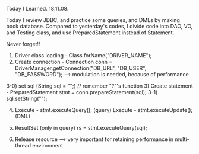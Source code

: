 Today I Learned. 18.11.08.

 Today I review JDBC, and practice some queries, and DMLs by making book database.
Compared to yesterday's codes, I divide code into DAO, VO, and Testing class, and use PreparedStatement instead of Statement.

Never forget!!
1) Driver class loading - Class.forName("DRIVER_NAME");
2) Create connection - Connection conn = DriverManager.getConnection("DB_URL", "DB_USER", "DB_PASSWORD"); --> modulation is needed, because of performance

3-0) set sql (String sql = "";) // remember "?"'s function
3) Create statement - PreparedStatement stmt = conn.prepareStatement(sql);
3-1) sql.setString("");

4) Execute - stmt.executeQuery(); (query)
   Execute - stmt.executeUpdate(); (DML)

5) ResultSet (only in query) rs = stmt.executeQuery(sql);

6) Release resource --> very important for retaining performance in multi-thread environment

